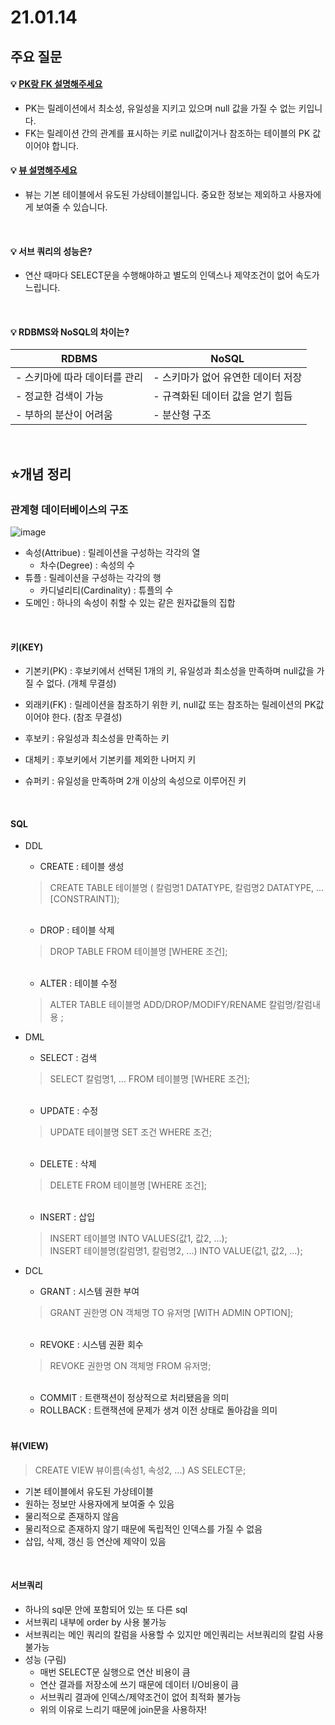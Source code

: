 # 21.01.14

## 주요 질문
   
#### 💡 [PK랑 FK 설명해주세요](#키key)
   * PK는 릴레이션에서 최소성, 유일성을 지키고 있으며 null 값을 가질 수 없는 키입니다.
   * FK는 릴레이션 간의 관계를 표시하는 키로 null값이거나 참조하는 테이블의 PK 값이어야 합니다.
   
#### 💡 [뷰 설명해주세요](#뷰view)
   * 뷰는 기본 테이블에서 유도된 가상테이블입니다. 중요한 정보는 제외하고 사용자에게 보여줄 수 있습니다.

<br/>

#### 💡 서브 쿼리의 성능은?
   * 연산 때마다 SELECT문을 수행해야하고 별도의 인덱스나 제약조건이 없어 속도가 느립니다.

<br/>

#### 💡 RDBMS와 NoSQL의 차이는?
   |RDBMS|NoSQL|
   |------|---|
   |- 스키마에 따라 데이터를 관리 | - 스키마가 없어 유연한 데이터 저장|
   |- 정교한  검색이 가능 | - 규격화된 데이터 값을 얻기 힘듬|
   |- 부하의 분산이 어려움 | - 분산형 구조|

<br/>


## ⭐개념 정리

### 관계형 데이터베이스의 구조
   ![image](https://user-images.githubusercontent.com/36289638/104592649-e1a7c200-56b1-11eb-8e00-eba9a8695413.png)

   * 속성(Attribue) : 릴레이션을 구성하는 각각의 열
     * 차수(Degree) : 속성의 수
   * 튜플 : 릴레이션을 구성하는 각각의 행
     * 카디널리티(Cardinality) : 튜플의 수
   * 도메인 : 하나의 속성이 취할 수 있는 같은 원자값들의 집합
   

<br/>

#### 키(KEY)

   * 기본키(PK) : 후보키에서 선택된 1개의 키, 유일성과 최소성을 만족하며 null값을 가질 수 없다. (개체 무결성)
   * 외래키(FK) : 릴레이션을 참조하기 위한 키, null값 또는 참조하는 릴레이션의 PK값이어야 한다. (참조 무결성)

   * 후보키 : 유일성과 최소성을 만족하는 키
   * 대체키 : 후보키에서 기본키를 제외한 나머지 키
   * 슈퍼키 : 유일성을 만족하며 2개 이상의 속성으로 이루어진 키


<br/>

#### SQL
   * DDL
     * CREATE : 테이블 생성
     > CREATE TABLE 테이블명 ( 칼럼명1 DATATYPE, 칼럼명2 DATATYPE, ... [CONSTRAINT]);
     
     <br/> 

     * DROP : 테이블 삭제 
     > DROP TABLE FROM 테이블명 [WHERE 조건];
     
     <br/>

     * ALTER : 테이블 수정
     > ALTER TABLE 테이블명 ADD/DROP/MODIFY/RENAME 칼럼명/칼럼내용 ;

   * DML
      * SELECT : 검색
      > SELECT 칼럼명1, ... FROM 테이블명 [WHERE 조건];

      <br/>

      * UPDATE : 수정
      > UPDATE 테이블명 SET 조건 WHERE 조건;

      <br/>

      * DELETE : 삭제
      > DELETE FROM 테이블명 [WHERE 조건];

      <br/>

      * INSERT : 삽입
      > INSERT 테이블명 INTO VALUES(값1, 값2, ...);   
      > INSERT 테이블명(칼럼명1, 칼럼명2, ...) INTO VALUE(값1, 값2, ...);

   * DCL
      * GRANT : 시스템 권한 부여
       > GRANT 권한명 ON 객체명 TO 유저명 [WITH ADMIN OPTION];
       
      <br/>

      * REVOKE : 시스템 권환 회수
      > REVOKE 권한명 ON 객체명 FROM 유저명;
      
      <br/>

      * COMMIT : 트랜잭션이 정상적으로 처리됐음을 의미
      * ROLLBACK : 트랜잭션에 문제가 생겨 이전 상태로 돌아감을 의미

      <br/>

#### 뷰(VIEW)
> CREATE VIEW 뷰이름(속성1, 속성2, ...) AS SELECT문;
   * 기본 테이블에서 유도된 가상테이블
   * 원하는 정보만 사용자에게 보여줄 수 있음
   * 물리적으로 존재하지 않음
   * 물리적으로 존재하지 않기 때문에 독립적인 인덱스를 가질 수 없음
   * 삽입, 삭제, 갱신 등 연산에 제약이 있음
   
   
<br/>

#### 서브쿼리
   * 하나의 sql문 안에 포함되어 있는 또 다른 sql
   * 서브쿼리 내부에 order by 사용 불가능
   * 서브쿼리는 메인 쿼리의 칼럼을 사용할 수 있지만 메인쿼리는 서브쿼리의 칼럼 사용 불가능
   * 성능 (구림)
      * 매번 SELECT문 실행으로 연산 비용이 큼
      * 연산 결과를 저장소에 쓰기 때문에 데이터 I/O비용이 큼
      * 서브쿼리 결과에 인덱스/제약조건이 없어 최적화 불가능
      * 위의 이유로 느리기 때문에 join문을 사용하자!
<br/>

